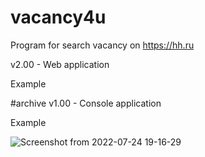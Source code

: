 # vacancy4u
Program for search vacancy on https://hh.ru 

v2.00 - Web application 

Example




#archive
v1.00 - Console application

Example

![Screenshot from 2022-07-24 19-16-29](https://user-images.githubusercontent.com/107134912/180657869-ff90325d-560a-4434-b221-11455682377f.png)




